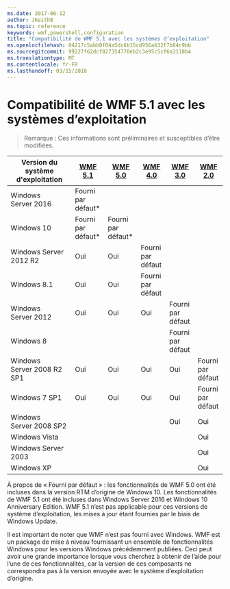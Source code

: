 ```yaml
---
ms.date: 2017-06-12
author: JKeithB
ms.topic: reference
keywords: wmf,powershell,configuration
title: "Compatibilité de WMF 5.1 avec les systèmes d’exploitation"
ms.openlocfilehash: 04217c5abb0f04a5dc6b15cd956a632f7b84c9bb
ms.sourcegitcommit: 99227f62dcf827354770eb2c3e95c5cf6a3118b4
ms.translationtype: MT
ms.contentlocale: fr-FR
ms.lasthandoff: 03/15/2018
---
```

# <a name="wmf-51-operating-system-compatibility"></a>Compatibilité de WMF 5.1 avec les systèmes d’exploitation #

> Remarque : Ces informations sont préliminaires et susceptibles d’être modifiées.

| Version du système d'exploitation | [WMF 5.1](https://aka.ms/wmf51download) | [WMF 5.0](https://aka.ms/wmf5download) | [WMF 4.0](https://aka.ms/wmf4download) |  [WMF 3.0](https://aka.ms/wmf3download) | [WMF 2.0](https://aka.ms/wmf2download) |
| ------------------------ | ----------- | ----------- | ----------- | ------------ |  ------------- |
| Windows Server 2016 | Fourni par défaut* |  |  |  |  |
| Windows 10 | Fourni par défaut* | Fourni par défaut*  | | | |  
| Windows Server 2012 R2| Oui | Oui | Fourni par défaut |  |  |
| Windows 8.1 | Oui | Oui |  Fourni par défaut |  |  |
| Windows Server 2012 | Oui | Oui | Oui |  Fourni par défaut | |
| Windows 8 |  |  |  | Fourni par défaut | |
| Windows Server 2008 R2 SP1 | Oui | Oui | Oui |  Oui| Fourni par défaut |
| Windows 7 SP1  | Oui | Oui | Oui | Oui | Fourni par défaut |
| Windows Server 2008 SP2 | | | | Oui | Oui |
| Windows Vista | | | | | Oui |
| Windows Server 2003| | | |  | Oui |
| Windows XP | | | |  | Oui |


À propos de « Fourni par défaut » : les fonctionnalités de WMF 5.0 ont été incluses dans la version RTM d’origine de Windows 10.
Les fonctionnalités de WMF 5.1 ont été incluses dans Windows Server 2016 et Windows 10 Anniversary Edition. WMF 5.1 n’est pas applicable pour ces versions de système d’exploitation, les mises à jour étant fournies par le biais de Windows Update.


Il est important de noter que WMF n’est pas fourni avec Windows. WMF est un package de mise à niveau fournissant un ensemble de fonctionnalités Windows pour les versions Windows précédemment publiées. Ceci peut avoir une grande importance lorsque vous cherchez à obtenir de l’aide pour l’une de ces fonctionnalités, car la version de ces composants ne correspondra pas à la version envoyée avec le système d’exploitation d’origine.

